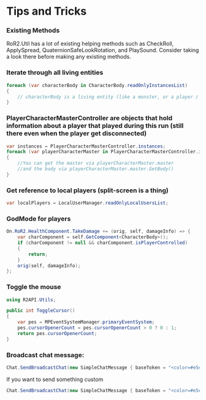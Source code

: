 # Tips and Tricks

### Existing Methods
RoR2.Util has a lot of existing helping methods such as CheckRoll, ApplySpread, QuaternionSafeLookRotation, and PlaySound. Consider taking a look there before making any existing methods.

### Iterate through all living entities
```csharp
foreach (var characterBody in CharacterBody.readOnlyInstancesList)
{ 
    // characterBody is a living entity (like a monster, or a player / survivor body)
}
```
### PlayerCharacterMasterController are objects that hold information about a player that played during this run (still there even when the player get disconnected)
```csharp
var instances = PlayerCharacterMasterController.instances;
foreach (var playerCharacterMaster in PlayerCharacterMasterController.instances)
{
    //You can get the master via playerCharacterMaster.master
    //and the body via playerCharacterMaster.master.GetBody()
}
```
### Get reference to local players (split-screen is a thing)

```csharp
var localPlayers = LocalUserManager.readOnlyLocalUsersList;
```

### GodMode for players

```csharp
On.RoR2.HealthComponent.TakeDamage += (orig, self, damageInfo) => {
    var charComponent = self.GetComponent<CharacterBody>();
    if (charComponent != null && charComponent.isPlayerControlled)
    {
        return;
    }
    orig(self, damageInfo);
};
```

### Toggle the mouse
```csharp
using R2API.Utils;

public int ToggleCursor()
{
    var pes = MPEventSystemManager.primaryEventSystem;
    pes.cursorOpenerCount = pes.cursorOpenerCount > 0 ? 0 : 1;
    return pes.cursorOpenerCount;
}
```

### Broadcast chat message:

```csharp
Chat.SendBroadcastChat(new SimpleChatMessage { baseToken = "<color=#e5eefc>{0}: {1}</color>",  paramTokens = new [] { "SOME_USERNAME_STRING", "SOME_TEXT_STRING" } })
```

If you want to send something custom

```csharp
Chat.SendBroadcastChat(new SimpleChatMessage { baseToken = "<color=#e5eefc>{0}</color>",  paramTokens = new [] { "SOME_TEXT_STRING" } })
```